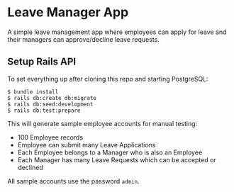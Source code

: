 # Leave Manager App

A simple leave management app where employees can apply for leave and their managers can approve/decline leave requests.

## Setup Rails API
To set everything up after cloning this repo and starting PostgreSQL:

```
$ bundle install
$ rails db:create db:migrate
$ rails db:seed:development
$ rails db:test:prepare
```

This will generate sample employee accounts for manual testing:

- 100 Employee records 
- Employee can submit many Leave Applications
- Each Employee belongs to a Manager who is also an Employee
- Each Manager has many Leave Requests which can be accepted or declined

All sample accounts use the password `admin`.




